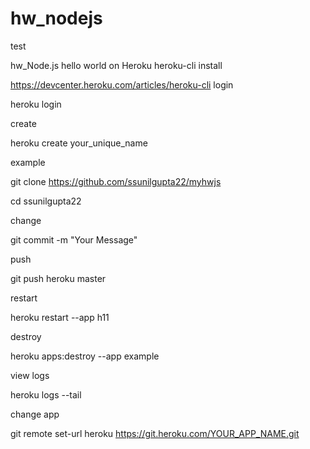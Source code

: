 # hw_nodejs
test

hw_Node.js hello world on Heroku
heroku-cli install

https://devcenter.heroku.com/articles/heroku-cli
login

heroku login 

create

heroku create your_unique_name

example

git clone https://github.com/ssunilgupta22/myhwjs

cd ssunilgupta22

change

git commit -m "Your Message"

push

git push heroku master

restart

heroku restart --app h11

destroy

heroku apps:destroy --app example  

view logs

heroku logs --tail

change app

git remote set-url heroku https://git.heroku.com/YOUR_APP_NAME.git      
